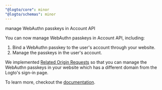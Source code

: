 ```yaml
---
"@logto/core": minor
"@logto/schemas": minor
---
```


manage WebAuthn passkeys in Account API

You can now manage WebAuthn passkeys in Account API, including:

1. Bind a WebAuthn passkey to the user's account through your website.
2. Manage the passkeys in the user's account.

We implemented [Related Origin Requests](https://passkeys.dev/docs/advanced/related-origins/) so that you can manage the WebAuthn passkeys in your website which has a different domain from the Logto's sign-in page.

To learn more, checkout the [documentation](https://docs.logto.io/end-user-flows/account-settings/by-account-api).
